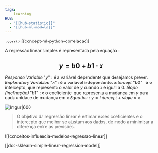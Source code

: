 ```yaml
---
tags:
  - learning
HUB:
  - "[[hub-statistic]]"
  - "[[hub-ml-models]]"
---
```

 `.corr()` [[concept-ml-python-correlacao]]

A regressão linear simples é representada pela equação :
## $$y = b0+b1\cdot x$$
*Response Variable* "$y$" : é a variável dependente que desejamos prever.
*Explanatory Variables* "$x$" : é a variável independente.
*Intercept* "$b0$" : é o intercepto, que representa o valor de $y$ quando $x$ é igual a 0.
*Slope (inclinação)* "$b1$" : é o coeficiente, que representa a mudança em $y$ para cada unidade de mudança em $x$
*Equation* : $y=intercept+slope\times x$

![Imgur|600](https://i.imgur.com/lCMBIBd.png)

>O objetivo da regressão linear é estimar esses coeficientes e o intercepto que melhor se ajustam aos dados, de modo a minimizar a diferença entre as previsões.

![[conceitos-influencia-modelos-regressao-linear]]


[[doc-sklearn-simple-linear-regression-model]]


